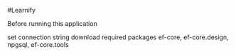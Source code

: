 #Learnify

Before running this application

set connection string 
download required packages ef-core, ef-core.design, npgsql, ef-core.tools
